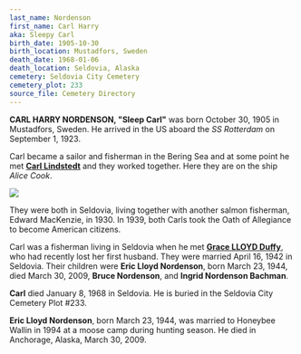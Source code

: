 ```yaml
---
last_name: Nordenson
first_name: Carl Harry
aka: Sleepy Carl
birth_date: 1905-10-30
birth_location: Mustadfors, Sweden
death_date: 1968-01-06
death_location: Seldovia, Alaska
cemetery: Seldovia City Cemetery
cemetery_plot: 233
source_file: Cemetery Directory
---
```

**CARL HARRY NORDENSON, "Sleep Carl"** was born October 30, 1905 in Mustadfors, Sweden. He arrived in the US aboard the *SS Rotterdam* on September 1, 1923.

Carl became a sailor and fisherman in the Bering Sea and at some point he met [**Carl Lindstedt**](./Lindstedt_Carl_Gosta_Sr.md) and they worked together.  Here they are on the ship *Alice Cook*.

![](../assets/images/Carl%20Nordenson%20and%20Carl%20Lindsted%20on%20the%20ship%20Alice%20Cook.jpg)

They were both in Seldovia, living together with another salmon fisherman, Edward MacKenzie, in 1930.  In 1939, both Carls took the Oath of Allegiance to become American citizens.

Carl was a fisherman living in Seldovia when he met [**Grace LLOYD Duffy**](./Nordenson_Grace_Mary_Lloyd.md), who had recently 
lost her first husband. They were married April 16, 1942 in Seldovia. Their children were **Eric
Lloyd Nordenson**, born March 23, 1944, died March 30, 2009, **Bruce
Nordenson**, and **Ingrid Nordenson Bachman**. 

**Carl** died January 8, 1968 in Seldovia. He is buried in the Seldovia City Cemetery Plot \#233.

**Eric Lloyd Nordenson**, born March 23, 1944, was married to Honeybee
Wallin in 1994 at a moose camp during hunting season. He died in
Anchorage, Alaska, March 30, 2009.


